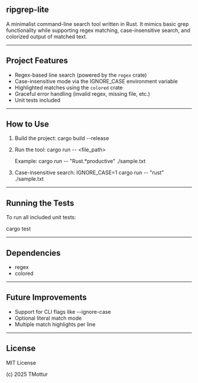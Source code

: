 ripgrep-lite
------------

A minimalist command-line search tool written in Rust.
It mimics basic grep functionality while supporting regex matching,
case-insensitive search, and colorized output of matched text.

-------------------
Project Features
-------------------
- Regex-based line search (powered by the `regex` crate)
- Case-insensitive mode via the IGNORE_CASE environment variable
- Highlighted matches using the `colored` crate
- Graceful error handling (invalid regex, missing file, etc.)
- Unit tests included

-------------
How to Use
-------------
1. Build the project:
   cargo build --release

2. Run the tool:
   cargo run -- <pattern> <file_path>

   Example:
   cargo run -- "Rust.*productive" ./sample.txt

3. Case-insensitive search:
   IGNORE_CASE=1 cargo run -- "rust" ./sample.txt

-------------------
Running the Tests
-------------------
To run all included unit tests:

   cargo test

----------------
Dependencies
----------------
- regex
- colored

-----------------------
Future Improvements
-----------------------
- Support for CLI flags like --ignore-case
- Optional literal match mode
- Multiple match highlights per line

---------
License
---------
MIT License

(c) 2025 TMottur
